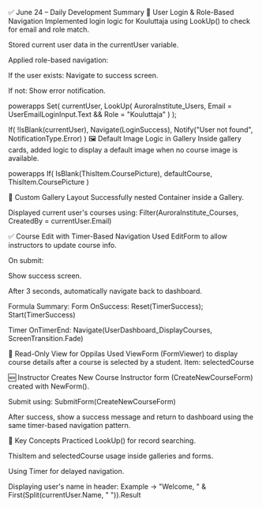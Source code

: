 ✅ June 24 – Daily Development Summary
🔐 User Login & Role-Based Navigation
Implemented login logic for Kouluttaja using LookUp() to check for email and role match.

Stored current user data in the currentUser variable.

Applied role-based navigation:

If the user exists: Navigate to success screen.

If not: Show error notification.

powerapps
Set(
    currentUser,
    LookUp(
        AuroraInstitute_Users,
        Email = UserEmailLoginInput.Text && Role = "Kouluttaja"
    )
);

If(
    !IsBlank(currentUser),
    Navigate(LoginSuccess),
    Notify("User not found", NotificationType.Error)
)
🖼 Default Image Logic in Gallery
Inside gallery cards, added logic to display a default image when no course image is available.

powerapps
If(
    IsBlank(ThisItem.CoursePicture),
    defaultCourse,
    ThisItem.CoursePicture
)

🎨 Custom Gallery Layout
Successfully nested Container inside a Gallery.

Displayed current user's courses using:
Filter(AuroraInstitute_Courses, CreatedBy = currentUser.Email)

✅ Course Edit with Timer-Based Navigation
Used EditForm to allow instructors to update course info.

On submit:

Show success screen.

After 3 seconds, automatically navigate back to dashboard.

Formula Summary:
Form OnSuccess:
Reset(TimerSuccess); Start(TimerSuccess)

Timer OnTimerEnd:
Navigate(UserDashboard_DisplayCourses, ScreenTransition.Fade)

🧾 Read-Only View for Oppilas
Used ViewForm (FormViewer) to display course details after a course is selected by a student.
Item: selectedCourse

🆕 Instructor Creates New Course
Instructor form (CreateNewCourseForm) created with NewForm().

Submit using:
SubmitForm(CreateNewCourseForm)

After success, show a success message and return to dashboard using the same timer-based navigation pattern.

🧠 Key Concepts Practiced
LookUp() for record searching.

ThisItem and selectedCourse usage inside galleries and forms.

Using Timer for delayed navigation.

Displaying user's name in header:
Example → "Welcome, " & First(Split(currentUser.Name, " ")).Result

